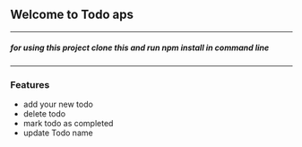 ## Welcome to Todo aps
___
##### for using this project clone this and run npm install in command line
___
### Features 
- add your new todo
- delete todo
- mark todo as completed
- update Todo name 

